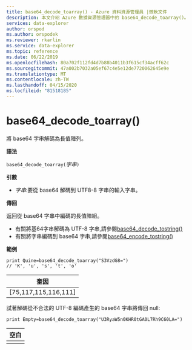 ```yaml
---
title: base64_decode_toarray() - Azure 資料資源管理員 |微軟文件
description: 本文介紹 Azure 數據資源管理器中的 base64_decode_toarray()。
services: data-explorer
author: orspod
ms.author: orspodek
ms.reviewer: rkarlin
ms.service: data-explorer
ms.topic: reference
ms.date: 06/22/2019
ms.openlocfilehash: 80a702f112fd4d7b88b4011b3f615cf34acff62c
ms.sourcegitcommit: 47a002b7032a05ef67c4e5e12de7720062645e9e
ms.translationtype: MT
ms.contentlocale: zh-TW
ms.lasthandoff: 04/15/2020
ms.locfileid: "81518185"
---
```

# <a name="base64_decode_toarray"></a>base64_decode_toarray()

將 base64 字串解碼為長值陣列。

**語法**

`base64_decode_toarray(`*字串*`)`

**引數**

* *字串*:要從 base64 解碼到 UTF8-8 字串的輸入字串。

**傳回**

返回從 base64 字串中編碼的長值陣組。

* 有關將基64字串解碼為 UTF-8 字串,請參閱[base64_decode_tostring()](base64_decode_tostringfunction.md)
* 有關將字串編碼到 base64 字串,請參閱[base64_encode_tostring()](base64_encode_tostringfunction.md)

**範例**

```kusto
print Quine=base64_decode_toarray("S3VzdG8=")  
// 'K', 'u', 's', 't', 'o'
```

|奎因|
|-----|
|[75,117,115,116,111]|

試著解碼從不合法的 UTF-8 編碼產生的 base64 字串將傳回 null:

```kusto
print Empty=base64_decode_toarray("U3RyaW5n0KHR0tGA0L7Rh9C60LA=")
```

|空白|
|-----|
||